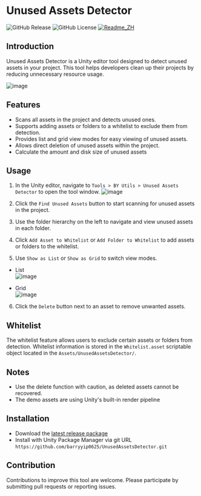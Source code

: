 # Unused Assets Detector
![GitHub Release](https://img.shields.io/github/v/release/barryyip0625/UnusedAssetsDetector) ![GitHub License](https://img.shields.io/github/license/barryyip0625/UnusedAssetsDetector) [![Readme_ZH](https://img.shields.io/badge/UnusedAssetsDetector-%E4%B8%AD%E6%96%87%E6%96%87%E6%AA%94-red)](https://github.com/barryyip0625/UnusedAssetsDetector/blob/main/README_ZH.md)

## Introduction
Unused Assets Detector is a Unity editor tool designed to detect unused assets in your project. This tool helps developers clean up their projects by reducing unnecessary resource usage.

![image](https://github.com/user-attachments/assets/6fa1b7d0-d68d-4518-9dbc-d332e4f5f847)

## Features
- Scans all assets in the project and detects unused ones.
- Supports adding assets or folders to a whitelist to exclude them from detection.
- Provides list and grid view modes for easy viewing of unused assets.
- Allows direct deletion of unused assets within the project.
- Calculate the amount and disk size of unused assets

## Usage
1. In the Unity editor, navigate to `Tools > BY Utils > Unused Assets Detector` to open the tool window. ![image](https://github.com/user-attachments/assets/6d14d3b7-474d-4c59-8985-d75ed184db08)

2. Click the `Find Unused Assets` button to start scanning for unused assets in the project.
3. Use the folder hierarchy on the left to navigate and view unused assets in each folder.
4. Click `Add Asset to Whitelist` or `Add Folder to Whitelist` to add assets or folders to the whitelist.
5. Use `Show as List` or `Show as Grid` to switch view modes. 
  * List<br/>
  ![image](https://github.com/user-attachments/assets/1ece6a0d-b135-4175-8a8d-c51dc4b06036)

  * Grid<br/>
  ![image](https://github.com/user-attachments/assets/54bb6d8d-93d5-40c6-b27b-36799c196dcc)

6. Click the `Delete` button next to an asset to remove unwanted assets.

## Whitelist
The whitelist feature allows users to exclude certain assets or folders from detection. Whitelist information is stored in the `Whitelist.asset` scriptable object located in the ```Assets/UnusedAssetsDetector/```.

## Notes
- Use the delete function with caution, as deleted assets cannot be recovered.
- The demo assets are using Unity's built-in render pipeline

## Installation
- Download the [latest release package](https://github.com/barryyip0625/UnusedAssetsDetector/releases)
- Install with Unity Package Manager via git URL ```https://github.com/barryyip0625/UnusedAssetsDetector.git```

## Contribution
Contributions to improve this tool are welcome. Please participate by submitting pull requests or reporting issues.
